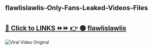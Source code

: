 
 ## flawlislawlis-Only-Fans-Leaked-Videos-Files

# <h2><a href="https://mediaupload.pro?flawlislawlis">🔗 Click to LINKS ⏩⏩ 👉 🟢 flawlislawlis </a></h2>

<a href="https://mediaupload.pro?flawlislawlis" rel="nofollow" data-target="animated-image.originalLink"><img src="https://i.ibb.co.com/xMMVF88/686577567.gif" alt="Viral Video Original" style="max-width: 100%; display: inline-block;" data-target="animated-image.originalImage"></a>